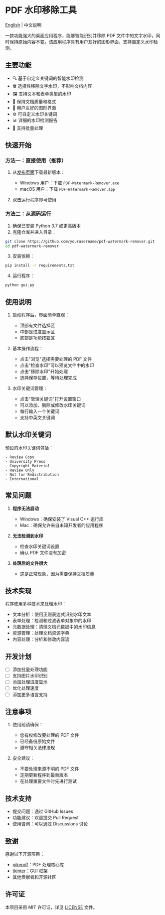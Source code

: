 # PDF 水印移除工具

[English](README.md) | 中文说明

一款功能强大的桌面应用程序，能够智能识别并移除 PDF 文件中的文字水印，同时保持原始内容不变。该应用程序具有用户友好的图形界面，支持自定义水印检测。

## 主要功能

- 🔍 基于自定义关键词的智能水印检测
- 🗑️ 选择性移除文字水印，不影响文档内容
- 🖼️ 支持文本和表单类型的水印
- 🎯 保持文档质量和格式
- 🔧 用户友好的图形界面
- ⚙️ 可自定义水印关键词
- 📊 详细的水印检测报告
- 💾 支持批量处理

## 快速开始

### 方法一：直接使用（推荐）

1. 从[发布页面](https://github.com/yourusername/pdf-watermark-remover/releases)下载最新版本：
   - Windows 用户：下载 `PDF-Watermark-Remover.exe`
   - macOS 用户：下载 `PDF-Watermark-Remover.app`

2. 双击运行程序即可使用

### 方法二：从源码运行

1. 确保已安装 Python 3.7 或更高版本
2. 克隆仓库并进入目录：
```bash
git clone https://github.com/yourusername/pdf-watermark-remover.git
cd pdf-watermark-remover
```

3. 安装依赖：
```bash
pip install -r requirements.txt
```

4. 运行程序：
```bash
python gui.py
```

## 使用说明

1. 启动程序后，界面简单直观：
   - 顶部有文件选择区
   - 中部是进度显示区
   - 底部是功能按钮区

2. 基本操作流程：
   - 点击"浏览"选择需要处理的 PDF 文件
   - 点击"检查水印"可以预览文件中的水印
   - 点击"移除水印"开始处理
   - 选择保存位置，等待处理完成

3. 水印关键词管理：
   - 点击"管理关键词"打开设置窗口
   - 可以添加、删除或修改水印关键词
   - 每行输入一个关键词
   - 支持中英文关键词

## 默认水印关键词

预设的水印关键词包括：
```
- Review Copy
- University Press
- Copyright Material
- Review Only
- Not for Redistribution
- International
```

## 常见问题

1. **程序无法启动**
   - Windows：确保安装了 Visual C++ 运行库
   - Mac：确保允许来自未知开发者的应用程序

2. **无法检测到水印**
   - 检查水印关键词设置
   - 确认 PDF 文件没有加密

3. **处理后的文件很大**
   - 这是正常现象，因为需要保持文档质量

## 技术实现

程序使用多种技术来处理水印：

- 文本分析：使用正则表达式识别水印文本
- 表单处理：检测和过滤表单对象中的水印
- 元数据处理：清理文档元数据中的水印信息
- 资源管理：处理文档资源字典
- 内容处理：分析和修改内容流

## 开发计划

- [ ] 添加批量处理功能
- [ ] 支持图片水印识别
- [ ] 添加处理进度显示
- [ ] 优化处理速度
- [ ] 添加更多语言支持

## 注意事项

1. 使用前请确保：
   - 您有权修改要处理的 PDF 文件
   - 已经备份原始文件
   - 遵守相关法律法规

2. 安全建议：
   - 不要处理来源不明的 PDF 文件
   - 定期更新程序到最新版本
   - 在处理重要文件时先进行测试

## 技术支持

- 提交问题：通过 GitHub Issues
- 功能建议：欢迎提交 Pull Request
- 使用咨询：可以通过 Discussions 讨论

## 致谢

感谢以下开源项目：
- [pikepdf](https://github.com/pikepdf/pikepdf)：PDF 处理核心库
- [tkinter](https://docs.python.org/3/library/tkinter.html)：GUI 框架
- 其他贡献者和开源社区

## 许可证

本项目采用 MIT 许可证，详见 [LICENSE](LICENSE) 文件。 